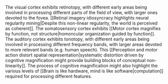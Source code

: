 ---
---

The visual cortex exhibits retinotopy, with different early areas being involved in processing different parts of the field of view, with larger ones devoted to the fovea. [[Retinal imagery idiosyncracy highlights neural regularity mining|Despite this non-linear regularity, the world is perceived as coherent]]. The somatosensory cortex exhibits [[Motor cortex magnifies by function, not structure|homoncular organization guided by function]]. The auditory cortex exhibits tonotopy, with different early areas being involved in processing different frequency bands, with larger areas devoted to more relevant bands (e.g. human speech). This [[Perception and motor action distort spatial representation|systematic distortion driven by cognitive magnification might provide building blocks of conceptual non-linearity]]. The process of cognitive magnification might also highlight the various levels of [[Brain is like hardware, mind is like software|computation]] required for processing different features.